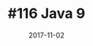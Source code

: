---
# Data dodania informacji o wydarzeniu
date: 2017-11-02
# Data wydarzenia
event_date: 2017-11-25
title: "#116 Java 9"
lokalizacja: ClusterOrange
prowadzacy: laskawiec
cena: Warsztat bezpłatny
sponsor: /img/logos/metrosoft.png
evenea_link: "https://java9.evenea.pl/?out=1&source=event_iframe"
dlugosc: 09:00-17:00
slideshare:
opis:
  informacje: |

    Java towarzyszy programistom już przeszło 25 lat i przez cały ten czas ulegała licznym modyfikacjom i usprawnieniom. Java stała się jednym z najpopularniejszych języków programowania na świecie i pomimo rosnącej konkurencji, cieszy się nieustającym zainteresowaniem. Java w wersji 9, która została oficjalnie zaprezentowana we wrześniu tego roku, wytycza kierunek rozwoju języka na przestrzeni kolejnych lat. Wersja 9 wprowadza liczne zmiany (ponad 90 JEPów - http://openjdk.java.net/projects/jdk9/), które wpływają na naszą codzienną pracę. Modularyzacja, wsparcie dla Reactive Streams, nowy klient HTTP, REPL i wiele, wiele innych dają nowe możliwości, ale wymagają również zmiany obecnych przyzwyczajeń.

    Podczas warsztatu zapewniemy pizzę w porze lunchu oraz nielimitowany dostęp do kawy, herbaty i wody.

    **Podczas warsztatu zbudujemy od podstaw w pełni funkcjonalną aplikację, która wykorzystywać będzie nowości w najnowszej wersji języka. Przyjrzymy się najpopularniejszym usprawnieniom i tym, które na pierwszy rzut oka są niewidoczne. Zastanowimy się nad przyczynami wprowadzenia konkretnych modyfikacji i ich konsekwencjami. Nie będziemy wyłącznie testować nowych rozwiązań w laboratoryjnych warunkach, ale poddamy je praktycznej weryfikacji. Głównym celem warsztatu jest zaprezentowanie możliwości nowej wersji Javy na bazie rzeczywistych przypadków użycia.**
   
    Od uczestników wymagane jest swobodne posługiwanie się językiem Java. Uczestnicy w trakcie zajęć korzystają z własnego sprzętu. Przed warsztatem uczestnicy dostaną instrukcję przygotowania środowiska. W przypadku problemów, wszystko zostanie zainstalowane w ramach zajęć.

    Uczestnikom zapewniamy pizzę w porze obiadowej, a także serwis kawowy :) 
    Każdy uczestnik otrzyma także certyfikat ukończenia warsztatu.

  program: |

    1. Java 9 – szybki przegląd nowości.
    1. REPL (jshell).
    1. Ukryte skarby w Java 9.
    1. Ważne, małe zmiany.
    1. Gwóźdź programu - modularyzacja.
    1. Java 9 Concurrency i nowy klient HTTP.
    1. Przyszłość – Java vs inne języki.

  uwaga: |
    W trosce o jakość warsztatów jesteśmy zmuszeni ograniczyć liczbę uczestników. **Kwalifikacja odbywa się na podstawie odpowiedzi udzielonych w formularzu zgłoszeniowym oraz - w dalszym kroku - kolejności zgłoszeń.** Potwierdzenie udziału w warsztatach wraz z instrukcją przygotowania środowiska otrzymasz najpóźniej na 7 dni przed planowaną datą wydarzenia.
 

---